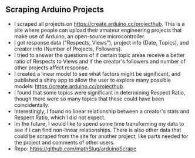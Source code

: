 ## Scraping Arduino Projects

* I scraped all projects on https://create.arduino.cc/projecthub. This is a site where people can upload their amateur engineering projects that make use of Arduino, an open-source microcontroller.
* I got response data ("Respects, Views"), project info (Date, Topics), and creator info (Number of Projects, Followers).
* I tried to answer the questions of if certain topic areas receive a better ratio of Respects to Views and if the creator's followers and number of other projects affect response.
* I created a linear model to see what factors might be significant, and published a shiny app to allow the user to explore many possible models: https://create.arduino.cc/projecthub.
* I found that some topics were significant in determining Respect Ratio, though there were so many topics that these could have been coincidentally.
* Interestingly, I found no linear relationship between a creator's stats and Respect Ratio, which I did not expect.
* Im the future, I would like to spend some time transforming my data to see if I can find non-linear relationships. There is also other data that could be scraped from the site for another project, like parts needed for the project and comments of other users.
* Repo: https://github.com/mathSlug/arduinoScrape
